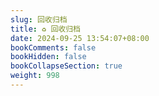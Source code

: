 ```yaml
---
slug: 回收归档
title: ♻️ 回收归档
date: 2024-09-25 13:54:07+08:00
bookComments: false
bookHidden: false
bookCollapseSection: true
weight: 998
---
```

